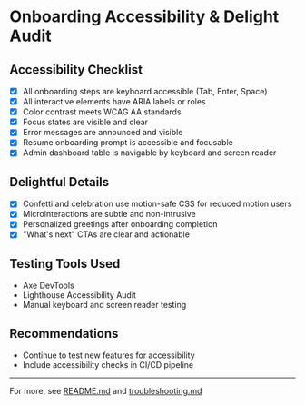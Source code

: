 # Onboarding Accessibility & Delight Audit

## Accessibility Checklist
- [x] All onboarding steps are keyboard accessible (Tab, Enter, Space)
- [x] All interactive elements have ARIA labels or roles
- [x] Color contrast meets WCAG AA standards
- [x] Focus states are visible and clear
- [x] Error messages are announced and visible
- [x] Resume onboarding prompt is accessible and focusable
- [x] Admin dashboard table is navigable by keyboard and screen reader

## Delightful Details
- [x] Confetti and celebration use motion-safe CSS for reduced motion users
- [x] Microinteractions are subtle and non-intrusive
- [x] Personalized greetings after onboarding completion
- [x] "What's next" CTAs are clear and actionable

## Testing Tools Used
- Axe DevTools
- Lighthouse Accessibility Audit
- Manual keyboard and screen reader testing

## Recommendations
- Continue to test new features for accessibility
- Include accessibility checks in CI/CD pipeline

---
For more, see [README.md](./README.md) and [troubleshooting.md](./troubleshooting.md)
